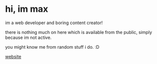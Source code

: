 # hi, im max

im a web developer and boring content creator!

there is nothing much on here which is available from the public, simply because im not active.

you might know me from random stuff i do. :D

[website](https://pixlu.neocities.org)
